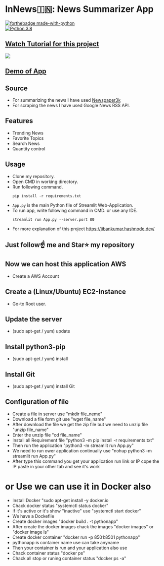 # InNews🇮🇳: News Summarizer App
      
[![forthebadge made-with-python](http://ForTheBadge.com/images/badges/made-with-python.svg)](https://www.python.org/)                 
[![Python 3.8](https://img.shields.io/badge/python-3.8-blue.svg)](https://www.python.org/downloads/release/python-360/)   
  
## [Watch Tutorial for this project](https://youtu.be/HHYqpHwGDgQ) 
<img src="https://github.com/Spidy20/InNews/blob/master/thumb.jpg">

## [Demo of App](https://share.streamlit.io/spidy20/innews/App.py)

## Source   
- For summarizing the news I have used [Newspaper3k](https://newspaper.readthedocs.io/en/latest/)
- For scraping the news I have used Google News RSS API.

## Features
- Trending News
- Favorite Topics
- Search News
- Quantity control
     
## Usage
- Clone my repository.
- Open CMD in working directory.
- Run following command.
  ```
  pip install -r requirements.txt
  ```
- `App.py` is the main Python file of Streamlit Web-Application. 
- To run app, write following command in CMD. or use any IDE.
  ```
  streamlit run App.py --server.port 80
  ```
- For more explanation of this project https://jibankumar.hashnode.dev/
      

## Just follow☝️ me and Star⭐ my repository

## Now we can host this application AWS 
- Create a AWS Account

## Create a (Linux/Ubuntu) EC2-Instance
- Go-to Root user.

## Update the server
- (sudo apt-get / yum) update

## Install python3-pip
- (sudo apt-get / yum) install

## Install Git
- (sudo apt-get / yum) install Git

## Configuration of file
- Create a file in server use "mkdir file_neme"
- Download a file form git use "wget file_name"
- After download the file we get the zip file but we need to unzip file "unzip file_name"
- Enter the unzip file "cd file_name"
- Install all Requirement file "python3 -m pip install -r requirements.txt"
- Then run the application "python3 -m streamlit run App.py"
- We need to run ower application continually use "nohup python3 -m streamlit run App.py"
- After type this command you get your application run link or IP cope the IP paste in your other tab and see it's work

# or Use we can use it in Docker also
- Install Docker "sudo apt-get install -y docker.io
- Chack docker status "systemctl status docker"
- If it's active or it's show "inactive" use "systemctl start docker"
- We have a Dockefile
- Create docker images "docker build . -t pythonapp" 
- After create the docker images chack the images "docker images" or "docker image ls"
- Create docker container "docker run -p 8501:8501 pythonapp"
- pythonapp is container name use can take anyname
- Then your container is run and your application also use
- Chack container status "docker ps"
- Chack all stop or runing container status "docker ps -a"

  


